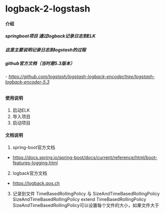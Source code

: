 # logback-2-logstash

#### 介绍
##### springboot项目 通过logback记录日志到ELK
##### 这里主要说明记录日志到logstash的过程
##### github官方文档（当时是5.3版本）
###### - https://github.com/logstash/logstash-logback-encoder/tree/logstash-logback-encoder-5.3 

#### 使用说明

1. 启动ELK
2. 导入项目
3. 启动项目

#### 文档说明

1. spring-boot官方文档
- https://docs.spring.io/spring-boot/docs/current/reference/html/boot-features-logging.html
2. logback官方文档
- https://logback.qos.ch
3. 记录到文件
TimeBasedRollingPolicy 与 SizeAndTimeBasedRollingPolicy
SizeAndTimeBasedRollingPolicy extend TimeBasedRollingPolicy
SizeAndTimeBasedRollingPolicy可以设置每个文件的大小，如果文件大于